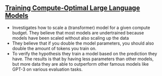 ## [Training Compute-Optimal Large Language Models](https://arxiv.org/pdf/2203.15556.pdf)
- Investigates how to scale a (transformer) model for a given compute budget. They believe that most models are undertrained because models have been scaled without also scaling up the data
- They believe that if you double the model parameters, you should also double the amount of tokens you train on.
- To verify the hypothesis they train a model based on the prediction they have. The results is that by having less parameters than other models, but more data they are able to outperform other famous models like GPT-3 on various evaluation tasks.

